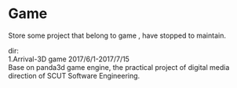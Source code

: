 # Game
Store  some  project  that belong to game , have stopped to maintain.

dir:  
1.Arrival-3D game      2017/6/1-2017/7/15  
Base on panda3d game engine, the practical project of digital media direction of SCUT Software Engineering.

